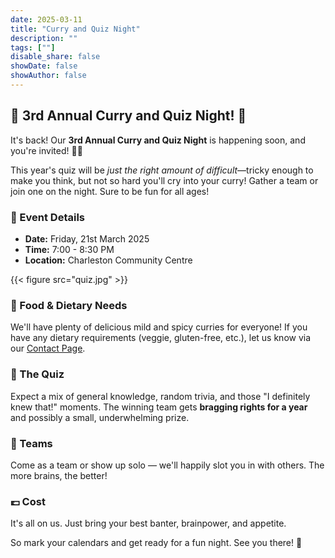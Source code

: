```yaml
---
date: 2025-03-11
title: "Curry and Quiz Night"
description: ""
tags: [""]
disable_share: false
showDate: false
showAuthor: false
---
```

## 🎉 3rd Annual Curry and Quiz Night! 🎉

<p>It's back! Our <strong>3rd Annual Curry and Quiz Night</strong> is happening soon, and you're invited! 🍛🧠</p>

This year's quiz will be *just the right amount of difficult*—tricky enough to make you think, but not so hard you'll cry into your curry! Gather a team or join one on the night. Sure to be fun for all ages!

### 📅 Event Details
- **Date:** Friday, 21st March 2025  
- **Time:** 7:00 - 8:30 PM  
- **Location:** Charleston Community Centre  

{{< figure src="quiz.jpg" >}}

### 🥘 Food & Dietary Needs
We'll have plenty of delicious mild and spicy curries for everyone! If you have any dietary requirements (veggie, gluten-free, etc.), let us know via our [Contact Page](../../../../contact/#contact-form).

### 🧠 The Quiz
Expect a mix of general knowledge, random trivia, and those "I definitely knew that!" moments. The winning team gets **bragging rights for a year** and possibly a small, underwhelming prize.  

### 👥 Teams
Come as a team or show up solo — we'll happily slot you in with others. The more brains, the better!

### 💷 Cost
It's all on us. Just bring your best banter, brainpower, and appetite.

So mark your calendars and get ready for a fun night. See you there! 🥳
